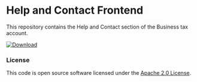 
# Help and Contact Frontend

This repository contains the Help and Contact section of the Business tax account.

 [ ![Download](https://api.bintray.com/packages/hmrc/releases/help-and-contact-frontend/images/download.svg) ](https://bintray.com/hmrc/releases/help-and-contact-frontend/_latestVersion)

### License


This code is open source software licensed under the [Apache 2.0 License]("http://www.apache.org/licenses/LICENSE-2.0.html").
